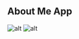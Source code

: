 ## About Me App
![alt](https://res.cloudinary.com/kuforiji/image/upload/v1559310187/Screenshot_1559310017.png)
![alt](https://res.cloudinary.com/kuforiji/image/upload/v1559310186/Screenshot_1559310051.png)

